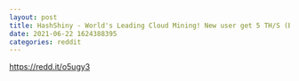 ```yaml
--- 
layout: post 
title: HashShiny - World's Leading Cloud Mining! New user get 5 TH/S (BTC) Hash Rate For Free! 
date: 2021-06-22 1624388395 
categories: reddit 
--- 
```

https://redd.it/o5ugy3